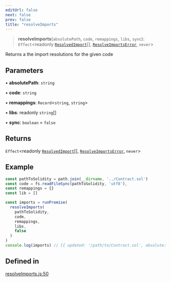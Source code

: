 ```yaml
---
editUrl: false
next: false
prev: false
title: "resolveImports"
---
```


> **resolveImports**(`absolutePath`, `code`, `remappings`, `libs`, `sync`): `Effect`\<readonly [`ResolvedImport`](/reference/tevm/resolutions/types/type-aliases/resolvedimport/)[], [`ResolveImportsError`](/reference/tevm/resolutions/resolveimports/type-aliases/resolveimportserror/), `never`\>

Returns a the import resolutions for the given code

## Parameters

• **absolutePath**: `string`

• **code**: `string`

• **remappings**: `Record`\<`string`, `string`\>

• **libs**: readonly `string`[]

• **sync**: `boolean` = `false`

## Returns

`Effect`\<readonly [`ResolvedImport`](/reference/tevm/resolutions/types/type-aliases/resolvedimport/)[], [`ResolveImportsError`](/reference/tevm/resolutions/resolveimports/type-aliases/resolveimportserror/), `never`\>

## Example

```ts
const pathToSolidity = path.join(__dirname, '../Contract.sol')
const code = fs.readFileSync(pathToSolidity, 'utf8'),
const remappings = {}
const lib = []

const imports = runPromise(
  resolveImports(
    pathToSolidity,
    code,
    remappings,
    libs,
    false
  )
)
console.log(imports) // [{ updated: '/path/to/Contract.sol', absolute: '/path/to/Contract.sol', original: '../Contract.sol' }]
```

## Defined in

[resolveImports.js:50](https://github.com/evmts/tevm-monorepo/blob/main/bundler-packages/resolutions/src/resolveImports.js#L50)
